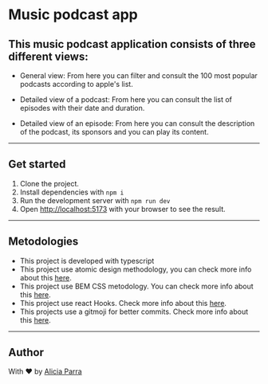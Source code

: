 # Music podcast app

## This music podcast application consists of three different views:

- General view: From here you can filter and consult the 100 most popular podcasts according to apple's list.

- Detailed view of a podcast: From here you can consult the list of episodes with their date and duration.

- Detailed view of an episode: From here you can consult the description of the podcast, its sponsors and you can play its content.

---

## Get started

1. Clone the project.
2. Install dependencies with `npm i`
3. Run the development server with `npm run dev`
4. Open [http://localhost:5173](http://localhost:5173) with your browser to see the result.

---

## Metodologies

- This project is developed with typescript
- This project use atomic design methodology, you can check more info about this [here](https://bradfrost.com/blog/post/atomic-web-design/).
- This project use BEM CSS metodology. You can check more info about this [here](https://getbem.com/introduction/).
- This project use react Hooks. Check more info about this [here](https://reactjs.org/docs/hooks-intro.html).
- This projects use a gitmoji for better commits. Check more info about this [here](https://gitmoji.dev/).

---

## Author

With ❤️ by [Alicia Parra](https://github.com/aliparra)
